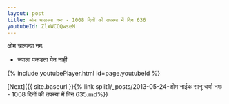 ```yaml
---
layout: post
title: ओम चालल्या नमः - 1008 दिनों की तपस्या में दिन 636
youtubeId: ZlxWCOQwseM
---
```

 
 
 ओम चालल्या नमः  
 
 -  ज्याला पकडता येत नाही 
 
  
 
  
 
 
 
 
 
 


{% include youtubePlayer.html id=page.youtubeId %}
 
[Next]({{ site.baseurl }}{% link  split1/_posts/2013-05-24-ओम नाईक सानू चर्या नमः - 1008 दिनों की तपस्या में दिन 635.md%})
 
